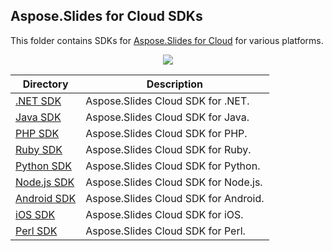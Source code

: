 ## Aspose.Slides for Cloud SDKs
This folder contains SDKs for [Aspose.Slides for Cloud](http://www.aspose.com/cloud/powerpoint-api.aspx) for various platforms.

<p align="center">
  <a title="Download ZIP" href="https://github.com/aspose-slides/Aspose.Slides-for-Cloud/archive/master.zip">
	<img src="http://i.imgur.com/hwNhrGZ.png" />
  </a>
</p>

Directory | Description
--------- | -----------
[.NET SDK](Aspose.Slides-Cloud-SDK-for-.NET)  | Aspose.Slides Cloud SDK for .NET.
[Java SDK](Aspose.Slides-Cloud-SDK-for-Java)  |  Aspose.Slides Cloud SDK for Java.
[PHP SDK](Aspose.Slides-Cloud-SDK-for-PHP)  | Aspose.Slides Cloud SDK for PHP.
[Ruby SDK](Aspose.Slides-Cloud-SDK-for-Ruby)  | Aspose.Slides Cloud SDK for Ruby.
[Python SDK](Aspose.Slides-Cloud-SDK-for-Python)  | Aspose.Slides Cloud SDK for Python.
[Node.js SDK](Aspose.Slides-Cloud-SDK-for-NodeJS)  | Aspose.Slides Cloud SDK for Node.js.
[Android SDK](Aspose.Slides-Cloud-SDK-for-Android) | Aspose.Slides Cloud SDK for Android.
[iOS SDK](Aspose.Slides-Cloud-SDK-for-ObjectiveC)  | Aspose.Slides Cloud SDK for iOS.
[Perl SDK](Aspose.Slides-Cloud-SDK-for-Perl)  | Aspose.Slides Cloud SDK for Perl.

